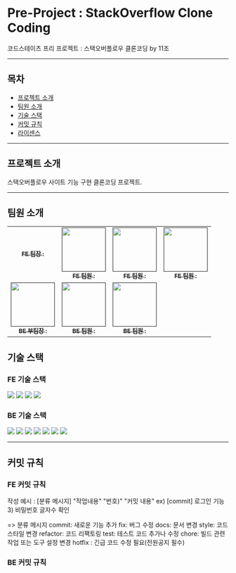 # Pre-Project : StackOverflow Clone Coding

코드스테이츠 프리 프로젝트 : 스택오버플로우 클론코딩 by 11조

---

## 목차

- [프로젝트 소개](#프로젝트-소개)
- [팀원 소개](#팀원-소개)
- [기술 스택](#기술-스택)
- [커밋 규칙](#커밋-규칙)
- [라이센스](#라이센스)

---

## 프로젝트 소개

스택오버플로우 사이트 기능 구현 클론코딩 프로젝트.

---

## 팀원 소개
<table>
  <tbody>
    <tr>
      <td align="center"><a href=""><img src="width="100px;" alt=""/><br /><sub><b>FE 팀장 : </b></sub></a><br /></td>
      <td align="center"><a href=""><img src="" width="100px;" alt=""/><br /><sub><b>FE 팀원 : </b></sub></a><br /></td>
      <td align="center"><a href=""><img src="" width="100px;" alt=""/><br /><sub><b>FE 팀원 : </b></sub></a><br /></td>
      <td align="center"><a href=""><img src="" width="100px;" alt=""/><br /><sub><b>FE 팀원 : </b></sub></a><br /></td>
     <tr/>
      <td align="center"><a href=""><img src="" width="100px;" alt=""/><br /><sub><b>BE 부팀장 : </b></sub></a><br /></td>
      <td align="center"><a href=""><img src="" width="100px;" alt=""/><br /><sub><b>BE 팀원 : </b></sub></a><br /></td>
      <td align="center"><a href=""><img src="" width="100px;" alt=""/><br /><sub><b>BE 팀원 : </b></sub></a><br /></td>
    </tr>
  </tbody>
</table>

## 기술 스택

### FE 기술 스택
<img src="https://img.shields.io/badge/JavaScript-F7DF1E?style=for-the-badge&logo=JavaScript&logoColor=white">
 <img src="https://img.shields.io/badge/HTML5-E34F26?style=for-the-badge&logo=HTML5&logoColor=white">
 <img src="https://img.shields.io/badge/CSS3-1572B6?style=for-the-badge&logo=CSS3&logoColor=white">
<img src="https://img.shields.io/badge/React-61DAFB?style=for-the-badge&logo=React&logoColor=black"/>

### BE 기술 스택

<img src="https://img.shields.io/badge/Spring-6DB33F?style=for-the-badge&logo=Spring&logoColor=green">
<img src="https://img.shields.io/badge/Spring Boot-6DB33F?style=for-the-badge&logo=Spring Boot&logoColor=yellow">
<img src="https://img.shields.io/badge/Spring Security-6DB33F?style=for-the-badge&logo=Spring Boot&logoColor=yellow">
<img src="https://img.shields.io/badge/Mysql-4479A1?style=for-the-badge&logo=Spring Boot&logoColor=yellow">
<img src="https://img.shields.io/badge/Amazon EC2-FF9900?style=for-the-badge&logo=Spring Boot&logoColor=yellow">
<img src="https://img.shields.io/badge/Amazon S3-569A31?style=for-the-badge&logo=Spring Boot&logoColor=yellow">
<img src="https://img.shields.io/badge/Amazon RDS-527FFF?style=for-the-badge&logo=Spring Boot&logoColor=yellow">



---

## 커밋 규칙

### FE 커밋 규칙
작성 예시 : [분류 메시지] "작업내용"  "번호)" "커밋 내용"
ex) [commit] 로그인 기능 3) 비밀번호 글자수 확인

=> 분류 메시지
commit: 새로운 기능 추가
fix: 버그 수정
docs: 문서 변경
style: 코드 스타일 변경
refactor: 코드 리팩토링
test: 테스트 코드 추가나 수정
chore: 빌드 관련 작업 또는 도구 설정 변경
hotfix : 긴급 코드 수정 필요(전원공지 필수)

### BE 커밋 규칙
